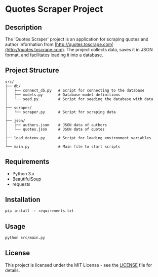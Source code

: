 
# Quotes Scraper Project

## Description
The 'Quotes Scraper' project is an application for scraping quotes and author information from [http://quotes.toscrape.com](http://quotes.toscrape.com). The project collects data, saves it in JSON format, and facilitates loading it into a database.

## Project Structure
```
src/
├── db/
│   ├── connect_db.py   # Script for connecting to the database
│   ├── models.py       # Database model definitions
│   └── seed.py         # Script for seeding the database with data
│
├── scraper/
│   └── scraper.py      # Script for scraping data
│
├── json/
│   ├── authors.json    # JSON data of authors
│   └── quotes.json     # JSON data of quotes
│
├── load_dotenv.py      # Script for loading environment variables
│
└── main.py             # Main file to start scripts

```

## Requirements
- Python 3.x
- BeautifulSoup
- requests

## Installation
```bash
pip install -r requirements.txt
```

## Usage
```bash
python src/main.py
```

## License
This project is licensed under the MIT License - see the [LICENSE](LICENSE) file for details.


